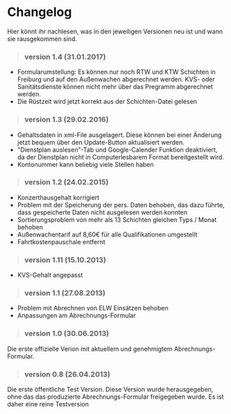 # Changelog #

Hier könnt ihr nachlesen, was in den jeweiligen Versionen neu ist und wann sie rausgekommen sind.
> ### version 1.4 (31.01.2017) ###
  * Formularumstellung: Es können nur noch RTW und KTW Schichten in Freiburg und auf den Außenwachen abgerechnet werden. KVS- oder Sanitätsdienste können nicht mehr über das Pregramm abgerechnet werden.
  * Die Rüstzeit wird jetzt korrekt aus der Schichten-Datei gelesen
  
> ### version 1.3 (29.02.2016) ###
  * Gehaltsdaten in xml-File ausgelagert. Diese können bei einer Änderung jetzt bequem über den Update-Button aktualisiert werden.
  * "Dienstplan auslesen"-Tab und Google-Calender Funktion deaktiviert, da der Dienstplan nicht in Computerlesbarem Format bereitgestellt wird.
  * Kontonummer kann beliebig viele Stellen haben

> ### version 1.2 (24.02.2015) ###
  * Konzerthausgehalt korrigiert
  * Problem mit der Speicherung der pers. Daten behoben, das dazu führte, dass gespeicherte Daten nicht ausgelesen werden konnten
  * Sortierungsproblem von mehr als 13 Schichten gleichen Typs / Monat behoben
  * Außenwachentarif auf 8,60€ für alle Qualifikationen umgestellt
  * Fahrtkostenpauschale entfernt

> ### version 1.11 (15.10.2013) ###
  * KVS-Gehalt angepasst

> ### version 1.1 (27.08.2013) ###
  * Problem mit Abrechnen von ELW Einsätzen behoben
  * Anpassungen am Abrechnungs-Formular

> ### version 1.0 (30.06.2013) ###
Die erste offizielle Verion mit aktuellem und genehmigtem Abrechnungs-Formular.

> ### version 0.8 (26.04.2013) ###
Die erste öffentliche Test Version. Diese Version wurde herausgegeben, ohne das das produzierte Abrechnungs-Formular freigegeben wurde.
Es ist daher eine reine Testversion
